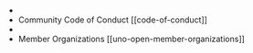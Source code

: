 -
- Community Code of Conduct [[code-of-conduct]]
-
- Member Organizations [[uno-open-member-organizations]]